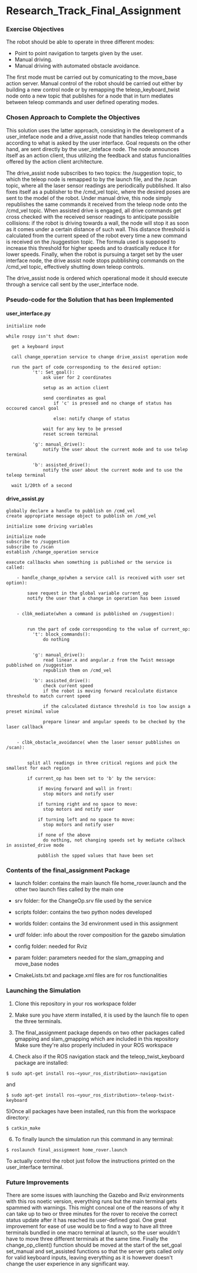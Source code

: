 # Research_Track_Final_Assignment

### Exercise Objectives ###

The robot should be able to operate in three different modes:

  - Point to point navigation to targets given by the user.  
  - Manual driving.  
  - Manual driving with automated obstacle avoidance.

The first mode must be carried out by comunicating to the move_base action server. Manual control of the robot should 
be carried out either by building a new control node or by remapping the teleop_keyboard_twist node onto a new topic 
that publishes for a node that in turn mediates between teleop commands and user defined operating modes.


### Chosen Approach to Complete the Objectives ###

This solution uses the latter approach, consisting in the development of a user_inteface node and a drive_assist node 
that handles teleop commands according to what is asked by the user interface.
Goal requests on the other hand, are sent directly by the user_inteface node. The node announces itself as an action 
client, thus utilizing the feedback and status funcionalities offered by the action client architecture.

The drive_assist node subscribes to two topics: the /suggestion topic, to which the teleop node is remapped to by the 
launch file, and the /scan topic, where all the laser sensor readings are periodically pubblished. It also fixes 
itself as a publisher to the /cmd_vel topic, where the desired poses are sent to the model of the robot. Under manual 
drive, this node simply republishes the same commands it received from the teleop node onto the /cmd_vel topic. 
When assisted drive is engaged, all drive commands get cross checked with the received sensor readings to anticipate 
possible collisions: if the robot is driving towards a wall, the node will stop it as soon as it comes under a 
certain distance of such wall. This distance threshold is calculated from the current speed of the robot every time a 
new command is received on the /suggestion topic. The formula used is supposed to increase this threshold for higher 
speeds and to drastically reduce it for lower speeds. Finally, when the robot is pursuing a target set by the user 
interface node, the drive assist node stops pubblishing commands on the /cmd_vel topic, effectively shutting down 
teleop controls.

The drive_assist node is ordered which operational mode it should execute through a service call sent by the 
user_interface node.  

### Pseudo-code for the Solution that has been Implemented ###
#### user_interface.py ####
    
    initialize node
    
    while rospy isn't shut down:
      
      get a keyboard input
      
      call change_operation service to change drive_assist operation mode
      
      run the part of code corresponding to the desired option:
              't': Set_goal():
                  ask user for 2 coordinates
                  
                  setup as an action client
                  
                  send coordinates as goal
                      if 'c' is pressed and no change of status has occoured cancel goal
                      
                      else: notify change of status
                  
                  wait for any key to be pressed
                  reset screen terminal
             
              'g': manual_drive():
                  notify the user about the current mode and to use telep terminal

              'b': assisted_drive():
                  notify the user about the current mode and to use the teleop terminal
                  
      wait 1/20th of a second
     
#### drive_assist.py ####
    globally declare a handle to pubblish on /cmd_vel
    create appropriate message object to pubblish on /cmd_vel
    
    initialize some driving variables
    
    initialize node
    subscribe to /suggestion
    subscribe to /scan
    establish /change_operation service
    
    execute callbacks when something is published or the service is called:
    
        - handle_change_op(when a service call is received with user set option):
            
            save request in the global variable current_op
            notify the user that a change in operation has been issued
        
        
        - clbk_mediate(when a command is pubblished on /suggestion):
        
        
            run the part of code corresponding to the value of current_op:
              't': block_commands():
                  do nothing
               
             
              'g': manual_drive():
                  read linear.x and angular.z from the Twist message pubblished on /suggestion
                  republish them on /cmd_vel

              'b': assisted_drive():
                  check current speed
                  if the robot is moving forward recalculate distance threshold to match current speed
                  
                  if the calculated distance threshold is too low assign a preset minimal value
                  
                  prepare linear and angular speeds to be checked by the laser callback
            
        
        - clbk_obstacle_avoidance( when the laser sensor pubblishes on /scan):
        
        
            split all readings in three critical regions and pick the smallest for each region
            
            if current_op has been set to 'b' by the service:
                
                if moving forward and wall in front:
                  stop motors and notify user
                  
                if turning right and no space to move:
                  stop motors and notify user
                
                if turning left and no space to move:
                  stop motors and notify user
                
                if none of the above
                  do nothing, not changing speeds set by mediate calback in assisted_drive mode
                
                pubblish the spped values that have been set
 
### Contents of the final_assignment Package ###

- launch folder: contains the main launch file home_rover.launch and the other two launch files called by 
                 the main one

- srv folder: for the ChangeOp.srv file used by the service

- scripts folder: contains the two python nodes developed
 
- worlds folder: contains the 3d environment used in this assignment
 
- urdf folder: info about the rover composition for the gazebo simulation
 
- config folder: needed for Rviz 
 
- param folder: parameters needed for the slam_gmapping and move_base nodes 

- CmakeLists.txt and package.xml files are for ros functionalities

### Launching the Simulation ###

1) Clone this repository in your ros workspace folder
2) Make sure you have xterm installed, it is used by the launch file to open the three terminals.
3) The final_assignment package depends on two other packages called gmapping and slam_gmapping which are included in this repository
   Make sure they're also properly included in your ROS workspace

4) Check also if the ROS navigation stack and the teleop_twist_keyboard package are installed:

```
$ sudo apt-get install ros-<your_ros_distribution>-navigation
```
and
```
$ sudo apt-get install ros-<your_ros_distribution>-teleop-twist-keyboard
```
5)Once all packages have been installed, run this from the workspace directory:

```
$ catkin_make
```
6) To finally launch the simulation run this command in any terminal:

```
$ roslaunch final_assignment home_rover.launch
```
To actually control the robot just follow the instructions printed on the user_interface terminal.
### Future Improvements ###

There are some issues with launching the Gazebo and Rviz environments with this ros noetic version, everything runs 
but the main terminal gets spammed with warnings. This might conceal one of the reasons of why it can take up to 
two or three minutes for the rover to receive the correct status update after it has reached its user-defined goal. 
One great improvement for ease of use would be to find a way to have all three terminals bundled in one macro 
terminal at launch, so the user wouldn't have to move three different terminals at the same time. Finally the 
change_op_client() function should be moved at the start of the set_goal set_manual and set_assisted functions so 
that the server gets called only for valid keyboard inputs, leaving everything as it is however doesn't change the 
user experience in any significant way.
                
                
                
                
            
    
          
    
    

    

    
